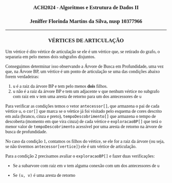 <style>
    * {
        font-family: "Times New Roman", Times, serif;
    }
    h1, h2, h3 {
        text-align: center;
    }
</style>

### ACH2024 - Algoritmos e Estrutura de Dados II
### Jeniffer Florinda Martins da Silva, nusp **10377966**

<hr>

### VÉRTICES DE ARTICULAÇÃO

Um vértice é dito vértice de articulação se ele é um vértice que, se retirado do grafo, o separaria em pelo menos dois subgrafos disjuntos.

Conseguimos determinar isso observando a Árvore de Busca em Profundidade, uma vez que, na Árvore BP, um vértice é um ponto de articulação se uma das condições abaixo forem verdadeiras:

1. `u` é a raiz da árvore BP e tem pelo menos **dois** filhos.
2. `u` não é a raiz da árvore BP e tem um adjacente `v` que nenhum vértice no subgrafo com raiz em `v` tem uma aresta de retorno para um dos antecessores de `u` 

Para verificar as condições temos o vetor `antecessor[]`, que armazena o pai de cada vértice `u`, o `cor[]` que marca se o vértice já foi visitado pelo esquema de cores descrito em aula (branco, cinza e preto), `tempoDescobrimento[]` que armazena o tempo de descoberta (momento em que vira cinza) de cada vértice e `exploracaoBP[]` que terá o menor valor de `tempoDescobrimento` acessível por uma aresta de retorno na árvore de busca de profundidade.

No caso da condição 1, contamos os filhos do vértice, se ele for a raiz da árvore (ou seja, se não tivermos `antecessor[vertice]`) ele é um vértice de articulação.

Para a condição 2 precisamos avaliar o `exploracaoBP[]` e fazer duas verificações:

- Se a subarvore com raiz em `v` tem alguma conexão com um dos antecessores de `u`

- Se `(u, v)` é uma aresta de retorno
